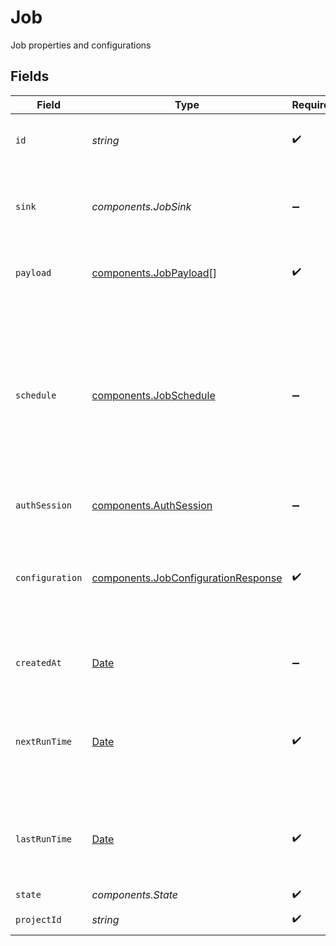 # Job

Job properties and configurations


## Fields

| Field                                                                                                                                                                           | Type                                                                                                                                                                            | Required                                                                                                                                                                        | Description                                                                                                                                                                     |
| ------------------------------------------------------------------------------------------------------------------------------------------------------------------------------- | ------------------------------------------------------------------------------------------------------------------------------------------------------------------------------- | ------------------------------------------------------------------------------------------------------------------------------------------------------------------------------- | ------------------------------------------------------------------------------------------------------------------------------------------------------------------------------- |
| `id`                                                                                                                                                                            | *string*                                                                                                                                                                        | :heavy_check_mark:                                                                                                                                                              | The ID of the job. Has to be a valid URL slug.                                                                                                                                  |
| `sink`                                                                                                                                                                          | *components.JobSink*                                                                                                                                                            | :heavy_minus_sign:                                                                                                                                                              | A sink to send the results to. Can be a webhook or Amazon S3 bucket.                                                                                                            |
| `payload`                                                                                                                                                                       | [components.JobPayload](../../models/components/jobpayload.md)[]                                                                                                                | :heavy_check_mark:                                                                                                                                                              | A list of the initial payloads of the job.                                                                                                                                      |
| `schedule`                                                                                                                                                                      | [components.JobSchedule](../../models/components/jobschedule.md)                                                                                                                | :heavy_minus_sign:                                                                                                                                                              | Schedule configurations for the job. If set, the job will periodically run according to this configuration. The configurations are used to calculate the closest next run time. |
| `authSession`                                                                                                                                                                   | [components.AuthSession](../../models/components/authsession.md)                                                                                                                | :heavy_minus_sign:                                                                                                                                                              | Auth session configurations                                                                                                                                                     |
| `configuration`                                                                                                                                                                 | [components.JobConfigurationResponse](../../models/components/jobconfigurationresponse.md)                                                                                      | :heavy_check_mark:                                                                                                                                                              | The configuration of the job. Configures the retry policy and maximum concurrent requests.                                                                                      |
| `createdAt`                                                                                                                                                                     | [Date](https://developer.mozilla.org/en-US/docs/Web/JavaScript/Reference/Global_Objects/Date)                                                                                   | :heavy_minus_sign:                                                                                                                                                              | The timestamp of when the job was created.                                                                                                                                      |
| `nextRunTime`                                                                                                                                                                   | [Date](https://developer.mozilla.org/en-US/docs/Web/JavaScript/Reference/Global_Objects/Date)                                                                                   | :heavy_check_mark:                                                                                                                                                              | The timestamp of the next scheduled job run. `null` if the job does not have a schedule.                                                                                        |
| `lastRunTime`                                                                                                                                                                   | [Date](https://developer.mozilla.org/en-US/docs/Web/JavaScript/Reference/Global_Objects/Date)                                                                                   | :heavy_check_mark:                                                                                                                                                              | The timestamp of the last time the job ran. `null` if the job has not run yet.                                                                                                  |
| `state`                                                                                                                                                                         | *components.State*                                                                                                                                                              | :heavy_check_mark:                                                                                                                                                              | N/A                                                                                                                                                                             |
| `projectId`                                                                                                                                                                     | *string*                                                                                                                                                                        | :heavy_check_mark:                                                                                                                                                              | The project ID of the job                                                                                                                                                       |